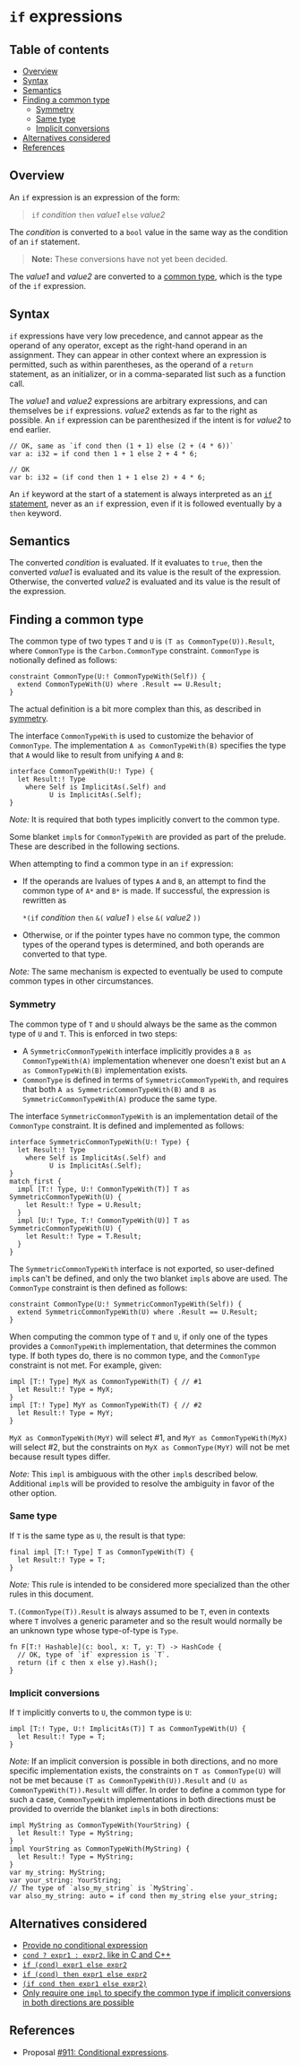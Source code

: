 # `if` expressions

<!--
Part of the Carbon Language project, under the Apache License v2.0 with LLVM
Exceptions. See /LICENSE for license information.
SPDX-License-Identifier: Apache-2.0 WITH LLVM-exception
-->

<!-- toc -->

## Table of contents

-   [Overview](#overview)
-   [Syntax](#syntax)
-   [Semantics](#semantics)
-   [Finding a common type](#finding-a-common-type)
    -   [Symmetry](#symmetry)
    -   [Same type](#same-type)
    -   [Implicit conversions](#implicit-conversions)
-   [Alternatives considered](#alternatives-considered)
-   [References](#references)

<!-- tocstop -->

## Overview

An `if` expression is an expression of the form:

> `if` _condition_ `then` _value1_ `else` _value2_

The _condition_ is converted to a `bool` value in the same way as the condition
of an `if` statement.

> **Note:** These conversions have not yet been decided.

The _value1_ and _value2_ are converted to a
[common type](#finding-a-common-type), which is the type of the `if` expression.

## Syntax

`if` expressions have very low precedence, and cannot appear as the operand of
any operator, except as the right-hand operand in an assignment. They can appear
in other context where an expression is permitted, such as within parentheses,
as the operand of a `return` statement, as an initializer, or in a
comma-separated list such as a function call.

The _value1_ and _value2_ expressions are arbitrary expressions, and can
themselves be `if` expressions. _value2_ extends as far to the right as
possible. An `if` expression can be parenthesized if the intent is for _value2_
to end earlier.

```
// OK, same as `if cond then (1 + 1) else (2 + (4 * 6))`
var a: i32 = if cond then 1 + 1 else 2 + 4 * 6;

// OK
var b: i32 = (if cond then 1 + 1 else 2) + 4 * 6;
```

An `if` keyword at the start of a statement is always interpreted as an
[`if` statement](/docs/design/control_flow/conditionals.md), never as an `if`
expression, even if it is followed eventually by a `then` keyword.

## Semantics

The converted _condition_ is evaluated. If it evaluates to `true`, then the
converted _value1_ is evaluated and its value is the result of the expression.
Otherwise, the converted _value2_ is evaluated and its value is the result of
the expression.

## Finding a common type

The common type of two types `T` and `U` is `(T as CommonType(U)).Result`, where
`CommonType` is the `Carbon.CommonType` constraint. `CommonType` is notionally
defined as follows:

```
constraint CommonType(U:! CommonTypeWith(Self)) {
  extend CommonTypeWith(U) where .Result == U.Result;
}
```

The actual definition is a bit more complex than this, as described in
[symmetry](#symmetry).

The interface `CommonTypeWith` is used to customize the behavior of
`CommonType`. The implementation `A as CommonTypeWith(B)` specifies the type
that `A` would like to result from unifying `A` and `B`:

```
interface CommonTypeWith(U:! Type) {
  let Result:! Type
    where Self is ImplicitAs(.Self) and
          U is ImplicitAs(.Self);
}
```

_Note:_ It is required that both types implicitly convert to the common type.

Some blanket `impl`s for `CommonTypeWith` are provided as part of the prelude.
These are described in the following sections.

When attempting to find a common type in an `if` expression:

-   If the operands are lvalues of types `A` and `B`, an attempt to find the
    common type of `A*` and `B*` is made. If successful, the expression is
    rewritten as

    `*(if` _condition_ `then` `&(` _value1_ `)` `else` `&(` _value2_ `))`

-   Otherwise, or if the pointer types have no common type, the common types of
    the operand types is determined, and both operands are converted to that
    type.

_Note:_ The same mechanism is expected to eventually be used to compute common
types in other circumstances.

### Symmetry

The common type of `T` and `U` should always be the same as the common type of
`U` and `T`. This is enforced in two steps:

-   A `SymmetricCommonTypeWith` interface implicitly provides a
    `B as CommonTypeWith(A)` implementation whenever one doesn't exist but an
    `A as CommonTypeWith(B)` implementation exists.
-   `CommonType` is defined in terms of `SymmetricCommonTypeWith`, and requires
    that both `A as SymmetricCommonTypeWith(B)` and
    `B as SymmetricCommonTypeWith(A)` produce the same type.

The interface `SymmetricCommonTypeWith` is an implementation detail of the
`CommonType` constraint. It is defined and implemented as follows:

```
interface SymmetricCommonTypeWith(U:! Type) {
  let Result:! Type
    where Self is ImplicitAs(.Self) and
          U is ImplicitAs(.Self);
}
match_first {
  impl [T:! Type, U:! CommonTypeWith(T)] T as SymmetricCommonTypeWith(U) {
    let Result:! Type = U.Result;
  }
  impl [U:! Type, T:! CommonTypeWith(U)] T as SymmetricCommonTypeWith(U) {
    let Result:! Type = T.Result;
  }
}
```

The `SymmetricCommonTypeWith` interface is not exported, so user-defined `impl`s
can't be defined, and only the two blanket `impl`s above are used. The
`CommonType` constraint is then defined as follows:

```
constraint CommonType(U:! SymmetricCommonTypeWith(Self)) {
  extend SymmetricCommonTypeWith(U) where .Result == U.Result;
}
```

When computing the common type of `T` and `U`, if only one of the types provides
a `CommonTypeWith` implementation, that determines the common type. If both
types do, there is no common type, and the `CommonType` constraint is not met.
For example, given:

```
impl [T:! Type] MyX as CommonTypeWith(T) { // #1
  let Result:! Type = MyX;
}
impl [T:! Type] MyY as CommonTypeWith(T) { // #2
  let Result:! Type = MyY;
}
```

`MyX as CommonTypeWith(MyY)` will select #1, and `MyY as CommonTypeWith(MyX)`
will select #2, but the constraints on `MyX as CommonType(MyY)` will not be met
because result types differ.

_Note:_ This `impl` is ambiguous with the other `impl`s described below.
Additional `impl`s will be provided to resolve the ambiguity in favor of the
other option.

### Same type

If `T` is the same type as `U`, the result is that type:

```
final impl [T:! Type] T as CommonTypeWith(T) {
  let Result:! Type = T;
}
```

_Note:_ This rule is intended to be considered more specialized than the other
rules in this document.

`T.(CommonType(T)).Result` is always assumed to be `T`, even in contexts where
`T` involves a generic parameter and so the result would normally be an unknown
type whose type-of-type is `Type`.

```
fn F[T:! Hashable](c: bool, x: T, y: T) -> HashCode {
  // OK, type of `if` expression is `T`.
  return (if c then x else y).Hash();
}
```

### Implicit conversions

If `T` implicitly converts to `U`, the common type is `U`:

```
impl [T:! Type, U:! ImplicitAs(T)] T as CommonTypeWith(U) {
  let Result:! Type = T;
}
```

_Note:_ If an implicit conversion is possible in both directions, and no more
specific implementation exists, the constraints on `T as CommonType(U)` will not
be met because `(T as CommonTypeWith(U)).Result` and
`(U as CommonTypeWith(T)).Result` will differ. In order to define a common type
for such a case, `CommonTypeWith` implementations in both directions must be
provided to override the blanket `impl`s in both directions:

```
impl MyString as CommonTypeWith(YourString) {
  let Result:! Type = MyString;
}
impl YourString as CommonTypeWith(MyString) {
  let Result:! Type = MyString;
}
var my_string: MyString;
var your_string: YourString;
// The type of `also_my_string` is `MyString`.
var also_my_string: auto = if cond then my_string else your_string;
```

## Alternatives considered

-   [Provide no conditional expression](/proposals/p0911.md#no-conditional-expression)
-   [`cond ? expr1 : expr2`, like in C and C++](/proposals/p0911.md#use-c-syntax)
-   [`if (cond) expr1 else expr2`](/proposals/p0911.md#no-then)
-   [`if (cond) then expr1 else expr2`](/proposals/p0911.md#require-parentheses-around-the-condition)
-   [`(if cond then expr1 else expr2)`](/proposals/p0911.md#require-enclosing-parentheses)
-   [Only require one `impl` to specify the common type if implicit conversions in both directions are possible](/proposals/p0911.md#implicit-conversions-in-both-directions)

## References

-   Proposal
    [#911: Conditional expressions](https://github.com/carbon-language/carbon-lang/pull/911).
